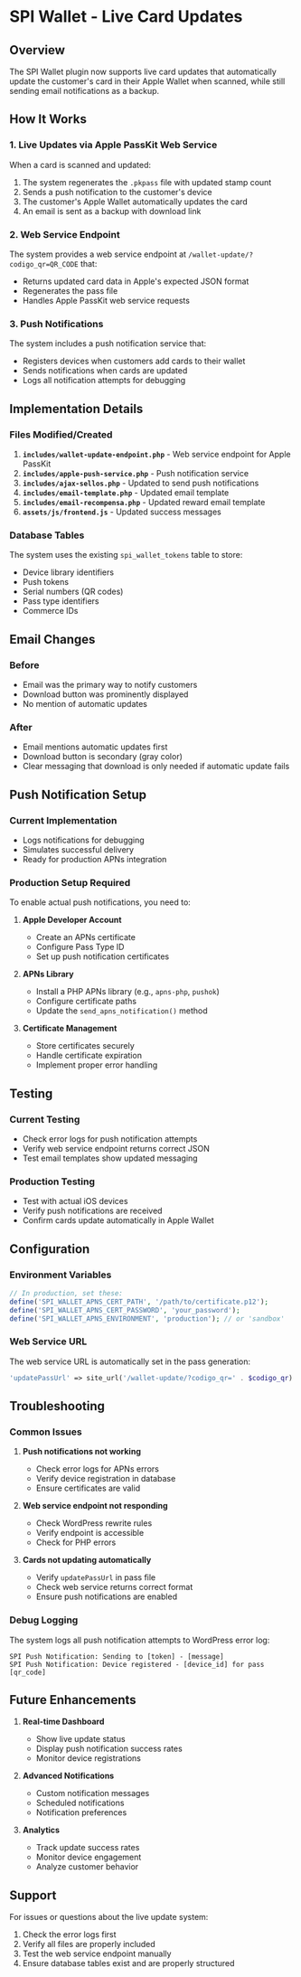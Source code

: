 # SPI Wallet - Live Card Updates

## Overview

The SPI Wallet plugin now supports live card updates that automatically update the customer's card in their Apple Wallet when scanned, while still sending email notifications as a backup.

## How It Works

### 1. Live Updates via Apple PassKit Web Service

When a card is scanned and updated:
1. The system regenerates the `.pkpass` file with updated stamp count
2. Sends a push notification to the customer's device
3. The customer's Apple Wallet automatically updates the card
4. An email is sent as a backup with download link

### 2. Web Service Endpoint

The system provides a web service endpoint at `/wallet-update/?codigo_qr=QR_CODE` that:
- Returns updated card data in Apple's expected JSON format
- Regenerates the pass file
- Handles Apple PassKit web service requests

### 3. Push Notifications

The system includes a push notification service that:
- Registers devices when customers add cards to their wallet
- Sends notifications when cards are updated
- Logs all notification attempts for debugging

## Implementation Details

### Files Modified/Created

1. **`includes/wallet-update-endpoint.php`** - Web service endpoint for Apple PassKit
2. **`includes/apple-push-service.php`** - Push notification service
3. **`includes/ajax-sellos.php`** - Updated to send push notifications
4. **`includes/email-template.php`** - Updated email template
5. **`includes/email-recompensa.php`** - Updated reward email template
6. **`assets/js/frontend.js`** - Updated success messages

### Database Tables

The system uses the existing `spi_wallet_tokens` table to store:
- Device library identifiers
- Push tokens
- Serial numbers (QR codes)
- Pass type identifiers
- Commerce IDs

## Email Changes

### Before
- Email was the primary way to notify customers
- Download button was prominently displayed
- No mention of automatic updates

### After
- Email mentions automatic updates first
- Download button is secondary (gray color)
- Clear messaging that download is only needed if automatic update fails

## Push Notification Setup

### Current Implementation
- Logs notifications for debugging
- Simulates successful delivery
- Ready for production APNs integration

### Production Setup Required
To enable actual push notifications, you need to:

1. **Apple Developer Account**
   - Create an APNs certificate
   - Configure Pass Type ID
   - Set up push notification certificates

2. **APNs Library**
   - Install a PHP APNs library (e.g., `apns-php`, `pushok`)
   - Configure certificate paths
   - Update the `send_apns_notification()` method

3. **Certificate Management**
   - Store certificates securely
   - Handle certificate expiration
   - Implement proper error handling

## Testing

### Current Testing
- Check error logs for push notification attempts
- Verify web service endpoint returns correct JSON
- Test email templates show updated messaging

### Production Testing
- Test with actual iOS devices
- Verify push notifications are received
- Confirm cards update automatically in Apple Wallet

## Configuration

### Environment Variables
```php
// In production, set these:
define('SPI_WALLET_APNS_CERT_PATH', '/path/to/certificate.p12');
define('SPI_WALLET_APNS_CERT_PASSWORD', 'your_password');
define('SPI_WALLET_APNS_ENVIRONMENT', 'production'); // or 'sandbox'
```

### Web Service URL
The web service URL is automatically set in the pass generation:
```php
'updatePassUrl' => site_url('/wallet-update/?codigo_qr=' . $codigo_qr)
```

## Troubleshooting

### Common Issues

1. **Push notifications not working**
   - Check error logs for APNs errors
   - Verify device registration in database
   - Ensure certificates are valid

2. **Web service endpoint not responding**
   - Check WordPress rewrite rules
   - Verify endpoint is accessible
   - Check for PHP errors

3. **Cards not updating automatically**
   - Verify `updatePassUrl` in pass file
   - Check web service returns correct format
   - Ensure push notifications are enabled

### Debug Logging
The system logs all push notification attempts to WordPress error log:
```
SPI Push Notification: Sending to [token] - [message]
SPI Push Notification: Device registered - [device_id] for pass [qr_code]
```

## Future Enhancements

1. **Real-time Dashboard**
   - Show live update status
   - Display push notification success rates
   - Monitor device registrations

2. **Advanced Notifications**
   - Custom notification messages
   - Scheduled notifications
   - Notification preferences

3. **Analytics**
   - Track update success rates
   - Monitor device engagement
   - Analyze customer behavior

## Support

For issues or questions about the live update system:
1. Check the error logs first
2. Verify all files are properly included
3. Test the web service endpoint manually
4. Ensure database tables exist and are properly structured
